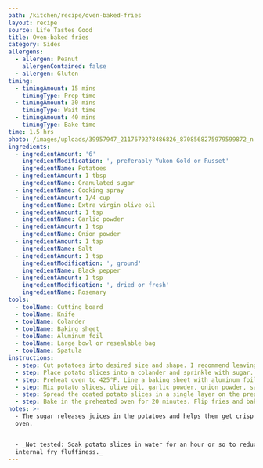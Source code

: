 ```yaml
---
path: /kitchen/recipe/oven-baked-fries
layout: recipe
source: Life Tastes Good
title: Oven-baked fries
category: Sides
allergens:
  - allergen: Peanut
    allergenContained: false
  - allergen: Gluten
timing:
  - timingAmount: 15 mins
    timingType: Prep time
  - timingAmount: 30 mins
    timingType: Wait time
  - timingAmount: 40 mins
    timingType: Bake time
time: 1.5 hrs
photo: /images/uploads/39957947_2117679278486826_8708568275979599872_n.jpg
ingredients:
  - ingredientAmount: '6'
    ingredientModification: ', preferably Yukon Gold or Russet'
    ingredientName: Potatoes
  - ingredientAmount: 1 tbsp
    ingredientName: Granulated sugar
  - ingredientName: Cooking spray
  - ingredientAmount: 1/4 cup
    ingredientName: Extra virgin olive oil
  - ingredientAmount: 1 tsp
    ingredientName: Garlic powder
  - ingredientAmount: 1 tsp
    ingredientName: Onion powder
  - ingredientAmount: 1 tsp
    ingredientName: Salt
  - ingredientAmount: 1 tsp
    ingredientModification: ', ground'
    ingredientName: Black pepper
  - ingredientAmount: 1 tsp
    ingredientModification: ', dried or fresh'
    ingredientName: Rosemary
tools:
  - toolName: Cutting board
  - toolName: Knife
  - toolName: Colander
  - toolName: Baking sheet
  - toolName: Aluminum foil
  - toolName: Large bowl or resealable bag
  - toolName: Spatula
instructions:
  - step: Cut potatoes into desired size and shape. I recommend leaving the skin on and slicing into thick batons about 1/2" across, but removing the skin or cutting into wedges, crinkles, curly fries, shoestrings, etc are all great options.
  - step: Place potato slices into a colander and sprinkle with sugar. Set aside until liquid is released from potatoes, about 20-30 minutes. Drain liquid and pat fries dry.
  - step: Preheat oven to 425°F. Line a baking sheet with aluminum foil and spray with cooking spray.
  - step: Mix potato slices, olive oil, garlic powder, onion powder, salt, and black pepper together in either a large bowl or a resealable bag until evenly coated. Save the rosemary for later.
  - step: Spread the coated potato slices in a single layer on the prepared baking sheet.
  - step: Bake in the preheated oven for 20 minutes. Flip fries and bake for until crisp and browned, about 20 more minutes.
notes: >-
  - The sugar releases juices in the potatoes and helps them get crisp in the
  oven.


  - _Not tested: Soak potato slices in water for an hour or so to reduce
  internal fry fluffiness._
---
```

